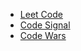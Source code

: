 * [Leet Code](https://leetcode.com/vinicius5581/)
* [Code Signal](https://app.codesignal.com/profile/vinicius5581)
* [Code Wars](https://www.codewars.com/users/vinicius5581)
